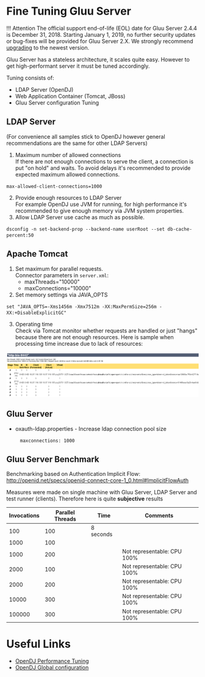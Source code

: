 # Fine Tuning Gluu Server

!!! Attention
    The official support end-of-life (EOL) date for Gluu Server 2.4.4 is December 31, 2018. Starting January 1, 2019, no further security updates or bug-fixes will be provided for Gluu Server 2.X. We strongly recommend [upgrading](https://gluu.org/docs/ce/upgrade/) to the newest version.

Gluu Server has a stateless architecture, it scales quite easy. However
to get high-performant server it must be tuned accordingly.

Tuning consists of:

- LDAP Server (OpenDJ)
- Web Application Container (Tomcat, JBoss)
- Gluu Server configuration Tuning
## LDAP Server

(For convenience all samples stick to OpenDJ however general recommendations are the same for other LDAP Servers)

1. Maximum number of allowed connections<br/>If there are not enough connections to serve the client, a connection is
put "on hold" and waits. To avoid delays it's recommended to provide
expected maximum allowed connections.<br/>
 ```
 max-allowed-client-connections=1000
 ```
2. Provide enough resources to LDAP Server<br/> For example OpenDJ use JVM for running, for high performance it's
    recommended to give enough memory via JVM system properties.
3. Allow LDAP Server use cache as much as possible.
```
dsconfig -n set-backend-prop --backend-name userRoot --set db-cache-percent:50
```

## Apache Tomcat

1. Set maximum for parallel requests.
<br/>Connector parameters in `server.xml`:<br/>
    - maxThreads="10000"
    - maxConnections="10000"
2. Set memory settings via JAVA_OPTS<br/>
 ```
 set "JAVA_OPTS=-Xms1456m -Xmx7512m -XX:MaxPermSize=256m -XX:+DisableExplicitGC"
 ```
3. Operating time<br/>
Check via Tomcat monitor whether requests are handled or just "hangs"
because there are not enough resources. Here is sample when processing
time increase due to lack of resources:

![tomcatStatus](../img/admin-guide/fine-tuning/tomcatStatus.png)

## Gluu Server

- oxauth-ldap.properties - Increase ldap connection pool size
```
     maxconnections: 1000
```
## Gluu Server Benchmark

Benchmarking based on Authentication Implicit Flow: http://openid.net/specs/openid-connect-core-1_0.html#ImplicitFlowAuth

Measures were made on single machine with Gluu Server, LDAP Server and test runner (clients). Therefore here is quite <b>subjective</b> results

|Invocations|Parallel Threads|Time|Comments|
|-----------|----------------|----|--------|
|100	    |100	|8 seconds|	   |
|1000	    |100	|	  |	   |
|1000	    |200	|	|Not representable: CPU 100%|
|2000	    |100	|       |Not representable: CPU 100%|
|2000	    |200	|       |Not representable: CPU 100%|
|10000	    |300	|       |Not representable: CPU 100%|
|100000	    |300	|       |Not representable: CPU 100%|

# Useful Links

- [OpenDJ Performance Tuning](https://backstage.forgerock.com/#!/docs/opendj/2.6.0/admin-guide/chap-tuning)
- [OpenDJ Global configuration](http://opendj.forgerock.org/opendj-server/configref/global.html#max-allowed-client-connections)
